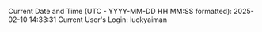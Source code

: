 Current Date and Time (UTC - YYYY-MM-DD HH:MM:SS formatted): 2025-02-10 14:33:31
Current User's Login: luckyaiman
